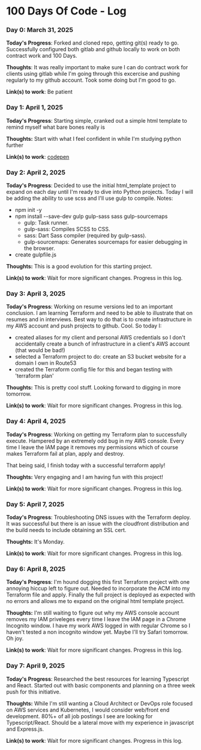 # 100 Days Of Code - Log

### Day 0: March 31, 2025

**Today's Progress**: Forked and cloned repo, getting git(s) ready to go. Successfully configured both gitlab and github locally to work on both contract work and 100 Days.

**Thoughts**: It was really important to make sure I can do contract work for clients using gitlab while I'm going through this excercise and pushing regularly to my github account. Took some doing but I'm good to go. 

**Link(s) to work**: Be patient

### Day 1: April 1, 2025

**Today's Progress**: Starting simple, cranked out a simple html template to remind myself what bare bones really is

**Thoughts:** Start with what I feel confident in while I'm studying python further

**Link(s) to work**: [codepen](https://codepen.io/lance-hardy/pen/gbOZxVG)

### Day 2: April 2, 2025

**Today's Progress**: Decided to use the initial html_template project to expand on each day until I'm ready to dive into Python projects. Today I will be adding the ability to use scss and I'll use gulp to compile. Notes:

- npm init -y
- npm install --save-dev gulp gulp-sass sass gulp-sourcemaps
  - gulp: Task runner.
  - gulp-sass: Compiles SCSS to CSS.
  - sass: Dart Sass compiler (required by gulp-sass).
  - gulp-sourcemaps: Generates sourcemaps for easier debugging in the browser.
- create gulpfile.js

**Thoughts:** This is a good evolution for this starting project. 

**Link(s) to work**: Wait for more significant changes. Progress in this log. 

### Day 3: April 3, 2025

**Today's Progress**: Working on resume versions led to an important conclusion. I am learning Terraform and need to be able to illustrate that on resumes and in interviews. Best way to do that is to create infrastructure in my AWS account and push projects to github. Cool. So today I:

- created aliases for my client and personal AWS credentials so I don't accidentally create a bunch of infrastructure in a client's AWS account (that would be bad!)
- selected a Terraform project to do: create an S3 bucket website for a domain I own in Route53
- created the Terraform config file for this and began testing with 'terraform plan'

**Thoughts:** This is pretty cool stuff. Looking forward to digging in more tomorrow. 

**Link(s) to work**: Wait for more significant changes. Progress in this log. 

### Day 4: April 4, 2025

**Today's Progress**: Working on getting my Terraform plan to successfully execute. Hampered by an extremely odd bug in my AWS console. Every time I leave the IAM page it removes my permissions which of course makes Terraform fail at plan, apply and destroy. <sigh>

That being said, I finish today with a successful terraform apply! 

**Thoughts:** Very engaging and I am having fun with this project!

**Link(s) to work**: Wait for more significant changes. Progress in this log. 

### Day 5: April 7, 2025

**Today's Progress**: Troubleshooting DNS issues with the Terraform deploy. It was successful but there is an issue with the cloudfront distribution and the build needs to include obtaining an SSL cert.

**Thoughts:** It's Monday.

**Link(s) to work**: Wait for more significant changes. Progress in this log.

### Day 6: April 8, 2025

**Today's Progress**: I'm hound dogging this first Terraform project with one annoying hiccup left to figure out. Needed to incorporate the ACM into my Terraform file and apply. Finally the full project is deployed as expected with no errors and allows me to expand on the original html template project. 

**Thoughts:** I'm still waiting to figure out why my AWS console account removes my IAM priveleges every time I leave the IAM page in a Chrome Incognito window. I have my work AWS logged in with regular Chrome so I haven't tested a non incognito window yet. Maybe I'll try Safari tomorrow. Oh joy. 

**Link(s) to work**: Wait for more significant changes. Progress in this log. 

### Day 7: April 9, 2025

**Today's Progress**: Researched the best resources for learning Typescript and React. Started out with basic components and planning on a three week push for this initiative. 

**Thoughts:** While I'm still wanting a Cloud Architect or DevOps role focused on AWS services and Kubernetes, I would consider web/front end development. 80%+ of all job postings I see are looking for Typescript/React. Should be a lateral move with my experience in javascript and Express.js.

**Link(s) to work**: Wait for more significant changes. Progress in this log. 